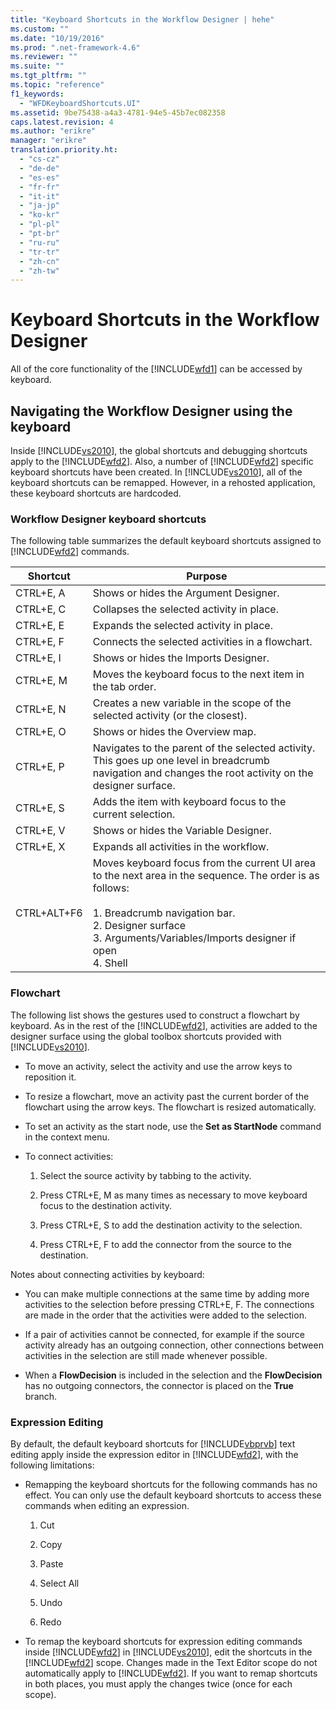 ```yaml
---
title: "Keyboard Shortcuts in the Workflow Designer | hehe"
ms.custom: ""
ms.date: "10/19/2016"
ms.prod: ".net-framework-4.6"
ms.reviewer: ""
ms.suite: ""
ms.tgt_pltfrm: ""
ms.topic: "reference"
f1_keywords: 
  - "WFDKeyboardShortcuts.UI"
ms.assetid: 9be75438-a4a3-4781-94e5-45b7ec082358
caps.latest.revision: 4
ms.author: "erikre"
manager: "erikre"
translation.priority.ht: 
  - "cs-cz"
  - "de-de"
  - "es-es"
  - "fr-fr"
  - "it-it"
  - "ja-jp"
  - "ko-kr"
  - "pl-pl"
  - "pt-br"
  - "ru-ru"
  - "tr-tr"
  - "zh-cn"
  - "zh-tw"
---
```

# Keyboard Shortcuts in the Workflow Designer
All of the core functionality of the [!INCLUDE[wfd1](../workflow-designer/includes/wfd1_md.md)] can be accessed by keyboard.  
  
## Navigating the Workflow Designer using the keyboard  
 Inside [!INCLUDE[vs2010](../code-quality/includes/vs2010_md.md)], the global shortcuts and debugging shortcuts apply to the [!INCLUDE[wfd2](../workflow-designer/includes/wfd2_md.md)]. Also, a number of [!INCLUDE[wfd2](../workflow-designer/includes/wfd2_md.md)] specific keyboard shortcuts have been created. In [!INCLUDE[vs2010](../code-quality/includes/vs2010_md.md)], all of the keyboard shortcuts can be remapped. However, in a rehosted application, these keyboard shortcuts are hardcoded.  
  
### Workflow Designer keyboard shortcuts  
 The following table summarizes the default keyboard shortcuts assigned to [!INCLUDE[wfd2](../workflow-designer/includes/wfd2_md.md)] commands.  
  
|Shortcut|Purpose|  
|--------------|-------------|  
|CTRL+E, A|Shows or hides the Argument Designer.|  
|CTRL+E, C|Collapses the selected activity in place.|  
|CTRL+E, E|Expands the selected activity in place.|  
|CTRL+E, F|Connects the selected activities in a flowchart.|  
|CTRL+E, I|Shows or hides the Imports Designer.|  
|CTRL+E, M|Moves the keyboard focus to the next item in the tab order.|  
|CTRL+E, N|Creates a new variable in the scope of the selected activity (or the closest).|  
|CTRL+E, O|Shows or hides the Overview map.|  
|CTRL+E, P|Navigates to the parent of the selected activity. This goes up one level in breadcrumb navigation and changes the root activity on the designer surface.|  
|CTRL+E, S|Adds the item with keyboard focus to the current selection.|  
|CTRL+E, V|Shows or hides the Variable Designer.|  
|CTRL+E, X|Expands all activities in the workflow.|  
|CTRL+ALT+F6|Moves keyboard focus from the current UI area to the next area in the sequence. The order is as follows:<br /><br /> 1.  Breadcrumb navigation bar.<br />2.  Designer surface<br />3.  Arguments/Variables/Imports designer if open<br />4.  Shell|  
  
### Flowchart  
 The following list shows the gestures used to construct a flowchart by keyboard. As in the rest of the [!INCLUDE[wfd2](../workflow-designer/includes/wfd2_md.md)], activities are added to the designer surface using the global toolbox shortcuts provided with [!INCLUDE[vs2010](../code-quality/includes/vs2010_md.md)].  
  
-   To move an activity, select the activity and use the arrow keys to reposition it.  
  
-   To resize a flowchart, move an activity past the current border of the flowchart using the arrow keys. The flowchart is resized automatically.  
  
-   To set an activity as the start node, use the **Set as StartNode** command in the context menu.  
  
-   To connect activities:  
  
    1.  Select the source activity by tabbing to the activity.  
  
    2.  Press CTRL+E, M as many times as necessary to move keyboard focus to the destination activity.  
  
    3.  Press CTRL+E, S to add the destination activity to the selection.  
  
    4.  Press CTRL+E, F to add the connector from the source to the destination.  
  
 Notes about connecting activities by keyboard:  
  
-   You can make multiple connections at the same time by adding more activities to the selection before pressing CTRL+E, F. The connections are made in the order that the activities were added to the selection.  
  
-   If a pair of activities cannot be connected, for example if the source activity already has an outgoing connection, other connections between activities in the selection are still made whenever possible.  
  
-   When a **FlowDecision** is included in the selection and the **FlowDecision** has no outgoing connectors, the connector is placed on the **True** branch.  
  
### Expression Editing  
 By default, the default keyboard shortcuts for [!INCLUDE[vbprvb](../code-quality/includes/vbprvb_md.md)] text editing apply inside the expression editor in [!INCLUDE[wfd2](../workflow-designer/includes/wfd2_md.md)], with the following limitations:  
  
-   Remapping the keyboard shortcuts for the following commands has no effect. You can only use the default keyboard shortcuts to access these commands when editing an expression.  
  
    1.  Cut  
  
    2.  Copy  
  
    3.  Paste  
  
    4.  Select All  
  
    5.  Undo  
  
    6.  Redo  
  
-   To remap the keyboard shortcuts for expression editing commands inside [!INCLUDE[wfd2](../workflow-designer/includes/wfd2_md.md)] in [!INCLUDE[vs2010](../code-quality/includes/vs2010_md.md)], edit the shortcuts in the [!INCLUDE[wfd2](../workflow-designer/includes/wfd2_md.md)] scope. Changes made in the Text Editor scope do not automatically apply to [!INCLUDE[wfd2](../workflow-designer/includes/wfd2_md.md)]. If you want to remap shortcuts in both places, you must apply the changes twice (once for each scope).
